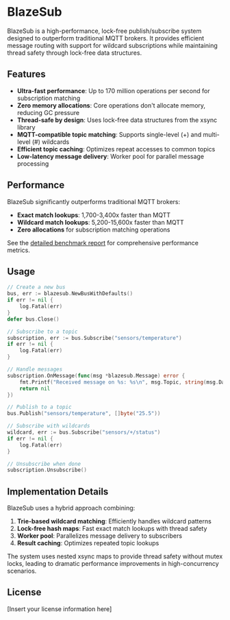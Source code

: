# BlazeSub

BlazeSub is a high-performance, lock-free publish/subscribe system designed to outperform traditional MQTT brokers. It provides efficient message routing with support for wildcard subscriptions while maintaining thread safety through lock-free data structures.

## Features

- **Ultra-fast performance**: Up to 170 million operations per second for subscription matching
- **Zero memory allocations**: Core operations don't allocate memory, reducing GC pressure
- **Thread-safe by design**: Uses lock-free data structures from the xsync library
- **MQTT-compatible topic matching**: Supports single-level (+) and multi-level (#) wildcards
- **Efficient topic caching**: Optimizes repeat accesses to common topics
- **Low-latency message delivery**: Worker pool for parallel message processing

## Performance

BlazeSub significantly outperforms traditional MQTT brokers:

- **Exact match lookups**: 1,700-3,400x faster than MQTT
- **Wildcard match lookups**: 5,200-15,600x faster than MQTT
- **Zero allocations** for subscription matching operations

See the [detailed benchmark report](BENCHMARK.md) for comprehensive performance metrics.

## Usage

```go
// Create a new bus
bus, err := blazesub.NewBusWithDefaults()
if err != nil {
    log.Fatal(err)
}
defer bus.Close()

// Subscribe to a topic
subscription, err := bus.Subscribe("sensors/temperature")
if err != nil {
    log.Fatal(err)
}

// Handle messages
subscription.OnMessage(func(msg *blazesub.Message) error {
    fmt.Printf("Received message on %s: %s\n", msg.Topic, string(msg.Data))
    return nil
})

// Publish to a topic
bus.Publish("sensors/temperature", []byte("25.5"))

// Subscribe with wildcards
wildcard, err := bus.Subscribe("sensors/+/status")
if err != nil {
    log.Fatal(err)
}

// Unsubscribe when done
subscription.Unsubscribe()
```

## Implementation Details

BlazeSub uses a hybrid approach combining:

1. **Trie-based wildcard matching**: Efficiently handles wildcard patterns
2. **Lock-free hash maps**: Fast exact match lookups with thread safety
3. **Worker pool**: Parallelizes message delivery to subscribers
4. **Result caching**: Optimizes repeated topic lookups

The system uses nested xsync maps to provide thread safety without mutex locks, leading to dramatic performance improvements in high-concurrency scenarios.

## License

[Insert your license information here]

